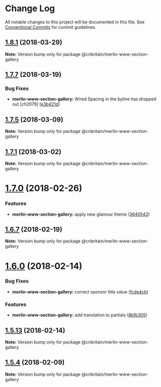 # Change Log

All notable changes to this project will be documented in this file.
See [Conventional Commits](https://conventionalcommits.org) for commit guidelines.

<a name="1.8.1"></a>
## [1.8.1](https://github.com/cnduk/merlin-www-components/compare/@cnbritain/merlin-www-section-gallery@1.8.0...@cnbritain/merlin-www-section-gallery@1.8.1) (2018-03-29)




**Note:** Version bump only for package @cnbritain/merlin-www-section-gallery

<a name="1.7.7"></a>
## [1.7.7](https://github.com/cnduk/merlin-www-components/compare/@cnbritain/merlin-www-section-gallery@1.7.6...@cnbritain/merlin-www-section-gallery@1.7.7) (2018-03-19)


### Bug Fixes

* **merlin-www-section-gallery:** Wired Spacing in the byline has dropped out [ch2079] ([e3b421d](https://github.com/cnduk/merlin-www-components/commit/e3b421d))




<a name="1.7.5"></a>
## [1.7.5](https://github.com/cnduk/merlin-www-components/compare/@cnbritain/merlin-www-section-gallery@1.7.4...@cnbritain/merlin-www-section-gallery@1.7.5) (2018-03-09)




**Note:** Version bump only for package @cnbritain/merlin-www-section-gallery

<a name="1.7.1"></a>
## [1.7.1](https://github.com/cnduk/merlin-www-components/compare/@cnbritain/merlin-www-section-gallery@1.7.0...@cnbritain/merlin-www-section-gallery@1.7.1) (2018-03-02)




**Note:** Version bump only for package @cnbritain/merlin-www-section-gallery

<a name="1.7.0"></a>
# [1.7.0](https://github.com/cnduk/merlin-www-components/compare/@cnbritain/merlin-www-section-gallery@1.6.15...@cnbritain/merlin-www-section-gallery@1.7.0) (2018-02-26)


### Features

* **merlin-www-section-gallery:** apply new glamour theme ([3640542](https://github.com/cnduk/merlin-www-components/commit/3640542))




<a name="1.6.7"></a>
## [1.6.7](https://github.com/cnduk/merlin-www-components/compare/@cnbritain/merlin-www-section-gallery@1.6.6...@cnbritain/merlin-www-section-gallery@1.6.7) (2018-02-19)




**Note:** Version bump only for package @cnbritain/merlin-www-section-gallery

<a name="1.6.0"></a>
# [1.6.0](https://github.com/cnduk/merlin-www-components/compare/@cnbritain/merlin-www-section-gallery@1.5.14...@cnbritain/merlin-www-section-gallery@1.6.0) (2018-02-14)


### Bug Fixes

* **merlin-www-section-gallery:** correct sponsor title value ([fcde4cb](https://github.com/cnduk/merlin-www-components/commit/fcde4cb))


### Features

* **merlin-www-section-gallery:** add translation to partials ([8bfb305](https://github.com/cnduk/merlin-www-components/commit/8bfb305))




<a name="1.5.13"></a>
## [1.5.13](https://github.com/cnduk/merlin-www-components/compare/@cnbritain/merlin-www-section-gallery@1.5.12...@cnbritain/merlin-www-section-gallery@1.5.13) (2018-02-14)




**Note:** Version bump only for package @cnbritain/merlin-www-section-gallery

<a name="1.5.4"></a>
## [1.5.4](https://github.com/cnduk/merlin-www-components/compare/@cnbritain/merlin-www-section-gallery@1.5.3...@cnbritain/merlin-www-section-gallery@1.5.4) (2018-02-09)




**Note:** Version bump only for package @cnbritain/merlin-www-section-gallery
